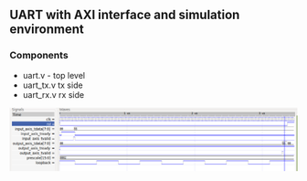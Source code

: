 ## UART with AXI interface and simulation environment

### Components
- uart.v - top level
- uart_tx.v tx side
- uart_rx.v rx side

![waveform](uart_loopback.png)
